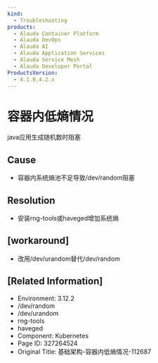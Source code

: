 ```yaml
---
kind:
  - Troubleshooting
products:
  - Alauda Container Platform
  - Alauda DevOps
  - Alauda AI
  - Alauda Application Services
  - Alauda Service Mesh
  - Alauda Developer Portal
ProductsVersion:
  - 4.1.0,4.2.x
---
```

<!-- A type of document that involves encountering a fault, diagnosing it, performing root cause analysis, and providing solutions. -->

# 容器内低熵情况

java应用生成随机数时阻塞

## Cause
- 容器内系统熵池不足导致/dev/random阻塞

## Resolution
- 安装rng-tools或haveged增加系统熵

## [workaround]
- 改用/dev/urandom替代/dev/random

## [Related Information]
- Environment: 3.12.2
- /dev/random
- /dev/urandom
- rng-tools
- haveged
- Component: Kubernetes
- Page ID: 327264524
- Original Title: 基础架构-容器内低熵情况-112687
